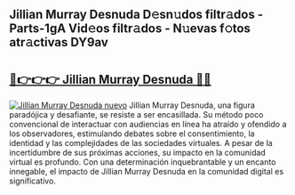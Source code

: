 ## Jillian Murray Desnuda D𝚎sn𝚞dos filtr𝚊dos - Parts-1gA Vid𝚎os filtr𝚊dos - N𝚞evas f𝚘tos atr𝚊ctivas DY9av

# <h2><a href="http://mb08ma.tromn.icu/?c=Jillian+Murray+Desnuda">🔗👉👉👉 Jillian Murray Desnuda 🔗🔗</a></h2>

[![Jillian Murray Desnuda nuevo](https://i.imgur.com/pEAQMta.gif)](http://mb08ma.tromn.icu/?c=Jillian+Murray+Desnuda)
Jillian Murray Desnuda, una figura paradójica y desafiante, se resiste a ser encasillada. Su método poco convencional de interactuar con audiencias en línea ha atraído y ofendido a los observadores, estimulando debates sobre el consentimiento, la identidad y las complejidades de las sociedades virtuales. A pesar de la incertidumbre de sus próximas acciones, su impacto en la comunidad virtual es profundo. Con una determinación inquebrantable y un encanto innegable, el impacto de Jillian Murray Desnuda en la comunidad digital es significativo.
